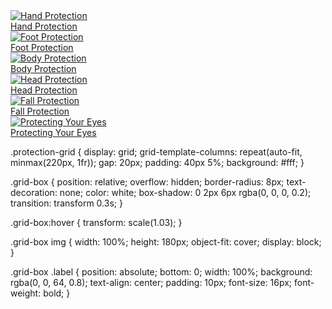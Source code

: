 <section class="protection-grid">
  <a href="products.html#hand-protection" class="grid-box">
    <img src="images/hand.jpg" alt="Hand Protection" />
    <div class="label">Hand Protection</div>
  </a>
  <a href="products.html#foot-protection" class="grid-box">
    <img src="images/foot.jpg" alt="Foot Protection" />
    <div class="label">Foot Protection</div>
  </a>
  <a href="products.html#body-protection" class="grid-box">
    <img src="images/body.jpg" alt="Body Protection" />
    <div class="label">Body Protection</div>
  </a>
  <a href="products.html#head-protection" class="grid-box">
    <img src="images/head.jpg" alt="Head Protection" />
    <div class="label">Head Protection</div>
  </a>
  <a href="products.html#fall-protection" class="grid-box">
    <img src="images/fall.jpg" alt="Fall Protection" />
    <div class="label">Fall Protection</div>
  </a>
  <a href="products.html#eye-protection" class="grid-box">
    <img src="images/eye.jpg" alt="Protecting Your Eyes" />
    <div class="label">Protecting Your Eyes</div>
  </a>
</section>


.protection-grid {
  display: grid;
  grid-template-columns: repeat(auto-fit, minmax(220px, 1fr));
  gap: 20px;
  padding: 40px 5%;
  background: #fff;
}

.grid-box {
  position: relative;
  overflow: hidden;
  border-radius: 8px;
  text-decoration: none;
  color: white;
  box-shadow: 0 2px 6px rgba(0, 0, 0, 0.2);
  transition: transform 0.3s;
}

.grid-box:hover {
  transform: scale(1.03);
}

.grid-box img {
  width: 100%;
  height: 180px;
  object-fit: cover;
  display: block;
}

.grid-box .label {
  position: absolute;
  bottom: 0;
  width: 100%;
  background: rgba(0, 0, 64, 0.8);
  text-align: center;
  padding: 10px;
  font-size: 16px;
  font-weight: bold;
}

